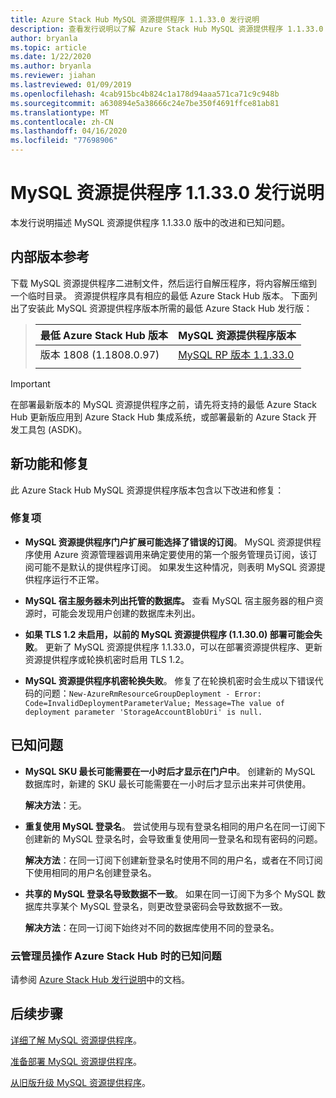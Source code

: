 ```yaml
---
title: Azure Stack Hub MySQL 资源提供程序 1.1.33.0 发行说明
description: 查看发行说明以了解 Azure Stack Hub MySQL 资源提供程序 1.1.33.0 更新中的新增功能。
author: bryanla
ms.topic: article
ms.date: 1/22/2020
ms.author: bryanla
ms.reviewer: jiahan
ms.lastreviewed: 01/09/2019
ms.openlocfilehash: 4cab915bc4b824c1a178d94aaa571ca71c9c948b
ms.sourcegitcommit: a630894e5a38666c24e7be350f4691ffce81ab81
ms.translationtype: MT
ms.contentlocale: zh-CN
ms.lasthandoff: 04/16/2020
ms.locfileid: "77698906"
---
```

# <a name="mysql-resource-provider-11330--release-notes"></a>MySQL 资源提供程序 1.1.33.0 发行说明

本发行说明描述 MySQL 资源提供程序 1.1.33.0 版中的改进和已知问题。

## <a name="build-reference"></a>内部版本参考
下载 MySQL 资源提供程序二进制文件，然后运行自解压程序，将内容解压缩到一个临时目录。 资源提供程序具有相应的最低 Azure Stack Hub 版本。 下面列出了安装此 MySQL 资源提供程序版本所需的最低 Azure Stack Hub 发行版：

> |最低 Azure Stack Hub 版本|MySQL 资源提供程序版本|
> |-----|-----|
> |版本 1808 (1.1808.0.97)|[MySQL RP 版本 1.1.33.0](https://aka.ms/azurestackmysqlrp11330)|  
> |     |     |

> [!IMPORTANT]
> 在部署最新版本的 MySQL 资源提供程序之前，请先将支持的最低 Azure Stack Hub 更新版应用到 Azure Stack Hub 集成系统，或部署最新的 Azure Stack 开发工具包 (ASDK)。

## <a name="new-features-and-fixes"></a>新功能和修复
此 Azure Stack Hub MySQL 资源提供程序版本包含以下改进和修复：

### <a name="fixes"></a>修复项

- **MySQL 资源提供程序门户扩展可能选择了错误的订阅**。 MySQL 资源提供程序使用 Azure 资源管理器调用来确定要使用的第一个服务管理员订阅，该订阅可能不是默认的提供程序订阅。  如果发生这种情况，则表明 MySQL 资源提供程序运行不正常。

- **MySQL 宿主服务器未列出托管的数据库。** 查看 MySQL 宿主服务器的租户资源时，可能会发现用户创建的数据库未列出。

- **如果 TLS 1.2 未启用，以前的 MySQL 资源提供程序 (1.1.30.0) 部署可能会失败**。 更新了 MySQL 资源提供程序 1.1.33.0，可以在部署资源提供程序、更新资源提供程序或轮换机密时启用 TLS 1.2。

- **MySQL 资源提供程序机密轮换失败**。 修复了在轮换机密时会生成以下错误代码的问题：`New-AzureRmResourceGroupDeployment - Error: Code=InvalidDeploymentParameterValue; Message=The value of deployment parameter 'StorageAccountBlobUri' is null.`

## <a name="known-issues"></a>已知问题

- **MySQL SKU 最长可能需要在一小时后才显示在门户中**。 创建新的 MySQL 数据库时，新建的 SKU 最长可能需要在一小时后才显示出来并可供使用。 

    **解决方法**：无。

- **重复使用 MySQL 登录名**。 尝试使用与现有登录名相同的用户名在同一订阅下创建新的 MySQL 登录名时，会导致重复使用同一登录名和现有密码的问题。

    **解决方法**：在同一订阅下创建新登录名时使用不同的用户名，或者在不同订阅下使用相同的用户名创建登录名。

- **共享的 MySQL 登录名导致数据不一致**。 如果在同一订阅下为多个 MySQL 数据库共享某个 MySQL 登录名，则更改登录密码会导致数据不一致。

    **解决方法**：在同一订阅下始终对不同的数据库使用不同的登录名。


### <a name="known-issues-for-cloud-admins-operating-azure-stack-hub"></a>云管理员操作 Azure Stack Hub 时的已知问题
请参阅 [Azure Stack Hub 发行说明](azure-stack-servicing-policy.md)中的文档。

## <a name="next-steps"></a>后续步骤
[详细了解 MySQL 资源提供程序](azure-stack-mysql-resource-provider.md)。

[准备部署 MySQL 资源提供程序](azure-stack-mysql-resource-provider-deploy.md#prerequisites)。

[从旧版升级 MySQL 资源提供程序](azure-stack-mysql-resource-provider-update.md)。 